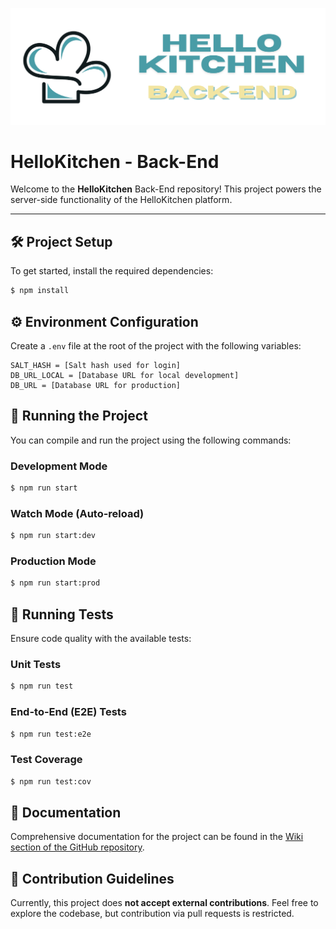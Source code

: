 ![HelloKitchen banner](./docs/images/banner.png)

# HelloKitchen - Back-End

Welcome to the **HelloKitchen** Back-End repository! This project powers the server-side functionality of the HelloKitchen platform.

---

## 🛠️ Project Setup

To get started, install the required dependencies:

```bash
$ npm install
```

## ⚙️ Environment Configuration

Create a `.env` file at the root of the project with the following variables:

```
SALT_HASH = [Salt hash used for login]
DB_URL_LOCAL = [Database URL for local development]
DB_URL = [Database URL for production]
```

## 🚀 Running the Project

You can compile and run the project using the following commands:

### Development Mode

```bash
$ npm run start
```

### Watch Mode (Auto-reload)

```bash
$ npm run start:dev
```

### Production Mode

```bash
$ npm run start:prod
```

## 🧪 Running Tests

Ensure code quality with the available tests:

### Unit Tests

```bash
$ npm run test
```

### End-to-End (E2E) Tests

```bash
$ npm run test:e2e
```

### Test Coverage

```bash
$ npm run test:cov
```

## 📄 Documentation

Comprehensive documentation for the project can be found in the [Wiki section of the GitHub repository](https://github.com/Hello-Kitchen/Back-End/wiki).

## 🤝 Contribution Guidelines

Currently, this project does **not accept external contributions**. Feel free to explore the codebase, but contribution via pull requests is restricted.
